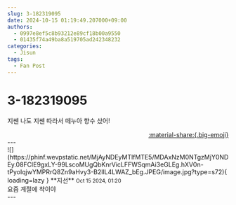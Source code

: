 ```yaml
---
slug: 3-182319095
date: 2024-10-15 01:19:49.207000+09:00
authors:
  - 0997e8ef5c8b93212e89cf18b00a9550
  - 01435f74a49ba8a519705ad242348232
categories:
  - Jisun
tags:
  - Fan Post
---
```


# 3-182319095

<div class="post-container" markdown="1">
<div class="content-container md-sidebar__scrollwrap" markdown="1">

지쎈 나도 지쎈 따라서 떼누아 향수 샀어!

</div>
</div>

<div style="text-align: right;" markdown="1">
<a href="https://weverse.io/fromis9/fanpost/3-182319095" style="text-align: right;">:material-share:{.big-emoji}</a>
</div>
---

<div class="comments-container md-sidebar__scrollwrap" markdown="1">
<div class="comment" markdown="1">
<div class='id-container' markdown="1">
![](https://phinf.wevpstatic.net/MjAyNDEyMTlfMTE5/MDAxNzM0NTgzMjY0NDEy.08FClE9gxLY-99LscoMUgQbKnrVicLFFWSqmAi3eGLEg.hXV0n-tPyoIqjwYMPRrQ8Zn9aHvy3-B2llL4LWAZ_bEg.JPEG/image.jpg?type=s72){ loading=lazy }
**<span class="artist">지선</span>** <small>Oct 15 2024, 01:20</small><br>
</div>
<div class='comment-body' markdown="1">
요즘 계절에 챡이야
</div>
</div>
</div>
---
